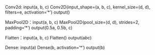 Conv2d: input(a, b, c)
Conv2D(input_shape=(a, b, c), kernel_size=(d, d), filters=e, activation=‘*’)
output()

MaxPool2D：input(a, b, c)
MaxPool2D(pool_size=(d, d), strides=2, padding=‘*’)
output(0.5a, 0.5b, c)

Flatten：input(a, b, c)
Flatten()
output(a*b*c)

Dense: input(a)
Dense(b, activation=‘*’)
output(b)
